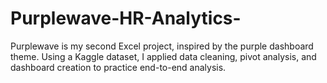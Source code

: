 # Purplewave-HR-Analytics-
Purplewave is my second Excel project, inspired by the purple dashboard theme. Using a Kaggle dataset, I applied data cleaning, pivot analysis, and dashboard creation to practice end-to-end analysis.
